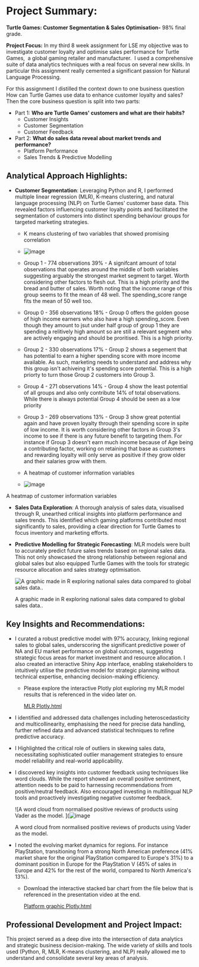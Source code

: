 # Project Summary:

**Turtle Games: Customer Segmentation & Sales Optimisation-** 98% final grade.

**Project Focus:** In my third 8 week assignment for LSE  my objective was to investigate customer loyalty and optimise sales performance for Turtle Games,  a global gaming retailer and manufacturer.  I used a comprehensive suite of data analytics techniques with a real focus on several new skills. In particular this assignment really cemented a  significant passion for Natural Language Processing. 

For this assignment I distilled the context down to one business question How can Turtle Games use data to enhance customer loyalty
and sales? Then the core business question is split into two parts:

- Part 1: **Who are Turtle Games' customers and what are their habits?**
    - Customer Insights
    - Customer Segmentation
    - Customer Feedback
- Part 2: **What do sales data reveal about market trends and performance?**
    - Platform Performance
    - Sales Trends & Predictive Modelling

## **Analytical Approach Highlights**:

- **Customer Segmentation**: Leveraging Python and R, I performed multiple linear regression (MLR), K-means clustering, and natural language processing (NLP) on Turtle Games' customer base data. This revealed factors influencing customer loyalty points and facilitated the segmentation of customers into distinct spending behaviour groups for targeted marketing strategies.
    - K means clustering of two variables that showed promising correlation
    - ![image](https://github.com/Wburto/TurtleGames/assets/132344378/31e284e2-c990-4324-9e8f-308415ddc25a)

    - Group 1 - 774 observations 39% - A signifcant amount of total observations that operates around the middle of both variables suggesting arguably the strongest market segment to target. Worth considering other factors to flesh out. This is a high priority and the bread and butter of sales. Worth noting that the income range of this group seems to fit the mean of 48 well. The spending_score range fits the mean of 50 well too.

    - Group 0 - 356 observations 18% - Group 0 offers the golden goose of high income earners who also have a high spending_score. Even though they amount to jsut under half group of group 1 they are spending a relitively high amount so are still a relevant segment who are actively engaging and should be proritised. This is a high priority.

    - Group 2 - 330 observations 17% - Group 2 shows a segement that has potential to earn a higher spending score with more income available. As such, marketing needs to understand and address why this group isn't achiveing it's spending score potential. This is a high priorty to turn those Group 2 customers into Group 3.

    - Group 4 - 271 observations 14% - Group 4 show the least potential of all groups and also only contribute 14% of total observations. While there is always potential Group 4 should be seen as a low priority

    - Group 3 - 269 observations 13% - Group 3 show great potential again and have proven loyalty through their spending score in spite of low income. It is worth considering other factors in Group 3's income to see if there is any future benefit to targeting them. For instance if Group 3 doesn't earn much income because of Age being a contributing factor, working on retaining that base as customers and rewarding loyalty will only serve as positive if they grow older and their salaries grow with them.
   
    - A heatmap of customer information variables
    - ![image](https://github.com/Wburto/TurtleGames/assets/132344378/e6d0aba2-aab2-458f-a73f-261d30438ad3)


A heatmap of customer information variables

- **Sales Data Exploration**: A thorough analysis of sales data, visualised through R, unearthed critical insights into platform performance and sales trends. This identified which gaming platforms contributed most significantly to sales, providing a clear direction for Turtle Games to focus inventory and marketing efforts.
- **Predictive Modelling for Strategic Forecasting**: MLR models were built to accurately predict future sales trends based on regional sales data. This not only showcased the strong relationship between regional and global sales but also equipped Turtle Games with the tools for strategic resource allocation and sales strategy optimisation.
    
    ![A graphic made in R exploring national sales data compared to global sales data..](https://prod-files-secure.s3.us-west-2.amazonaws.com/4394a732-f9f1-4e08-94ea-113fc19ce7c0/7d3af5e5-8d16-46f1-bc98-dbc951812532/Rplot01.png)
    
    A graphic made in R exploring national sales data compared to global sales data..
    

## **Key Insights and Recommendations:**

- I curated a robust predictive model with 97% accuracy, linking regional sales to global sales, underscoring the significant predictive power of NA and EU market performance on global outcomes, suggesting strategic focus areas for market investment and resource allocation. I also created an interactive Shiny App interface, enabling stakeholders to intuitively utilise the predictive model for strategic planning without technical expertise, enhancing decision-making efficiency.
    - Please explore the interactive Plotly plot exploring my MLR model results that is referenced in the video later on.
        
        [MLR Plotly.html](https://prod-files-secure.s3.us-west-2.amazonaws.com/4394a732-f9f1-4e08-94ea-113fc19ce7c0/ac471685-b3a2-4575-af7d-43896323543c/MLR_Plotly.html)
        
- I identified and addressed data challenges including heteroscedasticity and multicollinearity, emphasising the need for precise data handling, further refined data and advanced statistical techniques to refine predictive accuracy.
- I Highlighted the critical role of outliers in skewing sales data, necessitating sophisticated outlier management strategies to ensure model reliability and real-world applicability.
- I discovered key insights into customer feedback using techniques like word clouds. While the report showed an overall positive sentiment, attention needs to be paid to harnessing recommendations from positive/neutral feedback. Also encouraged investing in multilingual NLP tools and proactively investigating negative customer feedback.
    
    ![A word cloud from normalised positive reviews of products using Vader as the model. ](![image](https://github.com/Wburto/TurtleGames/assets/132344378/9a8d9f4c-a961-4b14-8143-16c4ab91bef6)

    
    A word cloud from normalised positive reviews of products using Vader as the model. 
    
- I noted the evolving market dynamics for regions. For instance PlayStation, transitioning from a strong North American preference (41% market share for the original PlayStation compared to Europe's 31%) to a dominant position in Europe for the PlayStation V (45% of sales in Europe and 42% for the rest of the world, compared to North America's 13%).
    - Download the interactive stacked bar chart from the file below that is referenced in the presentation video at the end.
        
        [Platform graphic Plotly.html](https://prod-files-secure.s3.us-west-2.amazonaws.com/4394a732-f9f1-4e08-94ea-113fc19ce7c0/62717405-89d7-41a0-bd32-c33ad6438113/Platform_graphic_Plotly.html)
        

## **Professional Development and Project Impact:**

This project served as a deep dive into the intersection of data analytics and strategic business decision-making. The wide variety of skills and tools used (Python, R, MLR, K-means clustering, and NLP) really allowed me to understand and consolidate several key areas of analysis.

